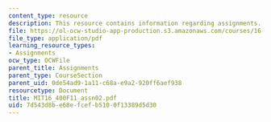 ```yaml
---
content_type: resource
description: This resource contains information regarding assignments.
file: https://ol-ocw-studio-app-production.s3.amazonaws.com/courses/16-400-human-factors-engineering-fall-2011/7d543d8be68efcefb5100f13389d5d30_MIT16_400F11_assn02.pdf
file_type: application/pdf
learning_resource_types:
- Assignments
ocw_type: OCWFile
parent_title: Assignments
parent_type: CourseSection
parent_uid: 0de54ad9-1a11-c68a-e9a2-920ff6aef938
resourcetype: Document
title: MIT16_400F11_assn02.pdf
uid: 7d543d8b-e68e-fcef-b510-0f13389d5d30
---
```


